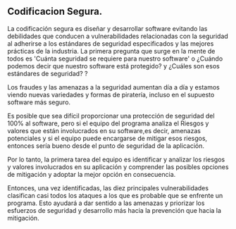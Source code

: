 ## Codificacion Segura.

La codificación segura es diseñar y desarrollar software evitando las debilidades que conducen a vulnerabilidades 
relacionadas con la seguridad al adherirse a los estándares de seguridad especificados y las mejores prácticas de la industria.
La primera pregunta que surge en la mente de todos es 'Cuánta seguridad se requiere para nuestro software' o
¿Cuándo podemos decir que nuestro software está protegido? y ¿Cuáles son esos estándares de seguridad? ?

Los fraudes y las amenazas a la seguridad aumentan día a día y estamos viendo nuevas variedades y formas de piratería, 
incluso en el supuesto software más seguro.

Es posible que sea difícil proporcionar una protección de seguridad del 100% al software, pero si el equipo del programa analiza el Riesgos y valores
que están involucrados en su software,es decir, amenazas potenciales y si el equipo puede encargarse de mitigar esos riesgos, 
entonces sería bueno desde el punto de seguridad de la aplicación.

Por lo tanto, la primera tarea del equipo es identificar y analizar los riesgos y valores involucrados en su aplicación
y comprender las posibles opciones de mitigación y adoptar la mejor opción en consecuencia.

Entonces, una vez identificadas, las diez principales vulnerabilidades clasifican casi todos los ataques a los que
es probable que se enfrente un programa. Esto ayudará a dar sentido a las amenazas y priorizar los esfuerzos de seguridad y 
desarrollo más hacia la prevención que hacia la mitigación.
